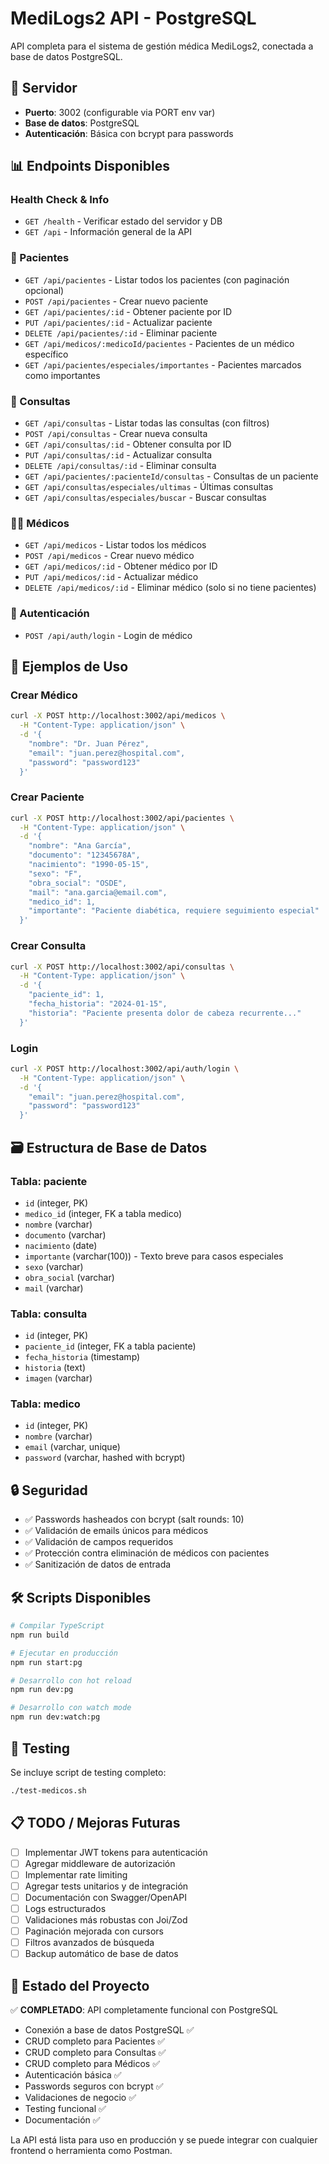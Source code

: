 # MediLogs2 API - PostgreSQL

API completa para el sistema de gestión médica MediLogs2, conectada a base de datos PostgreSQL.

## 🚀 Servidor

- **Puerto**: 3002 (configurable via PORT env var)
- **Base de datos**: PostgreSQL
- **Autenticación**: Básica con bcrypt para passwords

## 📊 Endpoints Disponibles

### Health Check & Info
- `GET /health` - Verificar estado del servidor y DB
- `GET /api` - Información general de la API

### 👥 Pacientes
- `GET /api/pacientes` - Listar todos los pacientes (con paginación opcional)
- `POST /api/pacientes` - Crear nuevo paciente
- `GET /api/pacientes/:id` - Obtener paciente por ID
- `PUT /api/pacientes/:id` - Actualizar paciente
- `DELETE /api/pacientes/:id` - Eliminar paciente
- `GET /api/medicos/:medicoId/pacientes` - Pacientes de un médico específico
- `GET /api/pacientes/especiales/importantes` - Pacientes marcados como importantes

### 📅 Consultas
- `GET /api/consultas` - Listar todas las consultas (con filtros)
- `POST /api/consultas` - Crear nueva consulta
- `GET /api/consultas/:id` - Obtener consulta por ID
- `PUT /api/consultas/:id` - Actualizar consulta
- `DELETE /api/consultas/:id` - Eliminar consulta
- `GET /api/pacientes/:pacienteId/consultas` - Consultas de un paciente
- `GET /api/consultas/especiales/ultimas` - Últimas consultas
- `GET /api/consultas/especiales/buscar` - Buscar consultas

### 👨‍⚕️ Médicos
- `GET /api/medicos` - Listar todos los médicos
- `POST /api/medicos` - Crear nuevo médico
- `GET /api/medicos/:id` - Obtener médico por ID
- `PUT /api/medicos/:id` - Actualizar médico
- `DELETE /api/medicos/:id` - Eliminar médico (solo si no tiene pacientes)

### 🔐 Autenticación
- `POST /api/auth/login` - Login de médico

## 📝 Ejemplos de Uso

### Crear Médico
```bash
curl -X POST http://localhost:3002/api/medicos \
  -H "Content-Type: application/json" \
  -d '{
    "nombre": "Dr. Juan Pérez",
    "email": "juan.perez@hospital.com",
    "password": "password123"
  }'
```

### Crear Paciente
```bash
curl -X POST http://localhost:3002/api/pacientes \
  -H "Content-Type: application/json" \
  -d '{
    "nombre": "Ana García",
    "documento": "12345678A",
    "nacimiento": "1990-05-15",
    "sexo": "F",
    "obra_social": "OSDE",
    "mail": "ana.garcia@email.com",
    "medico_id": 1,
    "importante": "Paciente diabética, requiere seguimiento especial"
  }'
```

### Crear Consulta
```bash
curl -X POST http://localhost:3002/api/consultas \
  -H "Content-Type: application/json" \
  -d '{
    "paciente_id": 1,
    "fecha_historia": "2024-01-15",
    "historia": "Paciente presenta dolor de cabeza recurrente..."
  }'
```

### Login
```bash
curl -X POST http://localhost:3002/api/auth/login \
  -H "Content-Type: application/json" \
  -d '{
    "email": "juan.perez@hospital.com",
    "password": "password123"
  }'
```

## 🗃️ Estructura de Base de Datos

### Tabla: paciente
- `id` (integer, PK)
- `medico_id` (integer, FK a tabla medico)
- `nombre` (varchar)
- `documento` (varchar)
- `nacimiento` (date)
- `importante` (varchar(100)) - Texto breve para casos especiales
- `sexo` (varchar)
- `obra_social` (varchar)
- `mail` (varchar)

### Tabla: consulta
- `id` (integer, PK)
- `paciente_id` (integer, FK a tabla paciente)
- `fecha_historia` (timestamp)
- `historia` (text)
- `imagen` (varchar)

### Tabla: medico
- `id` (integer, PK)
- `nombre` (varchar)
- `email` (varchar, unique)
- `password` (varchar, hashed with bcrypt)

## 🔒 Seguridad

- ✅ Passwords hasheados con bcrypt (salt rounds: 10)
- ✅ Validación de emails únicos para médicos
- ✅ Validación de campos requeridos
- ✅ Protección contra eliminación de médicos con pacientes
- ✅ Sanitización de datos de entrada

## 🛠️ Scripts Disponibles

```bash
# Compilar TypeScript
npm run build

# Ejecutar en producción
npm run start:pg

# Desarrollo con hot reload
npm run dev:pg

# Desarrollo con watch mode
npm run dev:watch:pg
```

## 🧪 Testing

Se incluye script de testing completo:
```bash
./test-medicos.sh
```

## 📋 TODO / Mejoras Futuras

- [ ] Implementar JWT tokens para autenticación
- [ ] Agregar middleware de autorización
- [ ] Implementar rate limiting
- [ ] Agregar tests unitarios y de integración
- [ ] Documentación con Swagger/OpenAPI
- [ ] Logs estructurados
- [ ] Validaciones más robustas con Joi/Zod
- [ ] Paginación mejorada con cursors
- [ ] Filtros avanzados de búsqueda
- [ ] Backup automático de base de datos

## 🎯 Estado del Proyecto

✅ **COMPLETADO**: API completamente funcional con PostgreSQL
- Conexión a base de datos PostgreSQL ✅
- CRUD completo para Pacientes ✅  
- CRUD completo para Consultas ✅
- CRUD completo para Médicos ✅
- Autenticación básica ✅
- Passwords seguros con bcrypt ✅
- Validaciones de negocio ✅
- Testing funcional ✅
- Documentación ✅

La API está lista para uso en producción y se puede integrar con cualquier frontend o herramienta como Postman.
